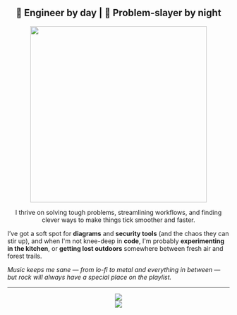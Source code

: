 <h2 align="center">🔧 Engineer by day | 🤔 Problem-slayer by night</h2>

<p align="center"><img src="https://media4.giphy.com/media/v1.Y2lkPTc5MGI3NjExamNpMTJ4bm1sem4xeTR1YXl2MzB2ZWprdnRsbXZ2NzBjd285a2N6YiZlcD12MV9pbnRlcm5hbF9naWZfYnlfaWQmY3Q9Zw/fQZX2aoRC1Tqw/giphy.gif" width="400" /></p>

<p align="center">
  I thrive on solving tough problems, streamlining workflows, and finding clever ways to make things tick smoother and faster.
  
  I’ve got a soft spot for **diagrams** and **security tools** (and the chaos they can stir up), and when I'm not knee-deep in **code**, I'm probably **experimenting in the kitchen**, or **getting lost outdoors** somewhere between fresh air and forest trails.
  
  <i>Music keeps me sane — from lo-fi to metal and everything in between — but rock will always have a special place on the playlist.</i>
</p>

---

<p align="center">
  <a href="https://skillicons.dev">
    <img src="https://skillicons.dev/icons?i=ruby,bash,html,css,cs,cpp,md,py,lua" /><br/>
    <img src="https://skillicons.dev/icons?i=rails,postgres,dynamodb,redis,docker,aws,heroku,git" />
  </a>
</p>
